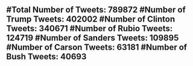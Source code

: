#Total Number of Tweets: 789872 
#Number of Trump Tweets: 402002
#Number of Clinton Tweets: 340671
#Number of Rubio Tweets: 124719
#Number of Sanders Tweets: 109895
#Number of Carson Tweets: 63181
#Number of Bush Tweets: 40693
---
